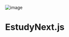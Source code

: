 ![image](https://user-images.githubusercontent.com/106246945/233609277-6d06ef4b-760c-49b1-8f26-04b7e235ee2e.png)

# EstudyNext.js
